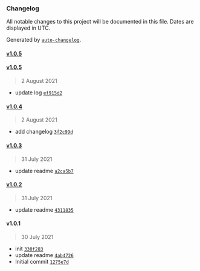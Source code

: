 ### Changelog

All notable changes to this project will be documented in this file. Dates are displayed in UTC.

Generated by [`auto-changelog`](https://github.com/CookPete/auto-changelog).

#### [v1.0.5](https://github.com/buquan/mkdir/compare/v1.0.5...v1.0.5)

#### [v1.0.5](https://github.com/buquan/mkdir/compare/v1.0.4...v1.0.5)

> 2 August 2021

- update log [`ef915d2`](https://github.com/buquan/mkdir/commit/ef915d2ea2a462cb49ab35fb6b0ee53ad5d614fb)

#### [v1.0.4](https://github.com/buquan/mkdir/compare/v1.0.3...v1.0.4)

> 2 August 2021

- add changelog [`3f2c99d`](https://github.com/buquan/mkdir/commit/3f2c99d45c7c17ecacc090732b139e5f7ec2d7ff)

#### [v1.0.3](https://github.com/buquan/mkdir/compare/v1.0.2...v1.0.3)

> 31 July 2021

- update readme [`a2ca5b7`](https://github.com/buquan/mkdir/commit/a2ca5b743208c0bae0e012146ef1099a469a8c21)

#### [v1.0.2](https://github.com/buquan/mkdir/compare/v1.0.1...v1.0.2)

> 31 July 2021

- update readme [`4311835`](https://github.com/buquan/mkdir/commit/431183544fc25d1c8913b1df4ca63aa304a95d9c)

#### v1.0.1

> 30 July 2021

- init [`330f283`](https://github.com/buquan/mkdir/commit/330f283f8c8fd57c57d7f29f4ccd58e23d399b54)
- update readme [`4ab4726`](https://github.com/buquan/mkdir/commit/4ab472662fc9c66f9d87cc9ecd3dc07dd685472d)
- Initial commit [`1275e7d`](https://github.com/buquan/mkdir/commit/1275e7d57e6dfcbf4a42c386e2bcd60f2bf4f290)
